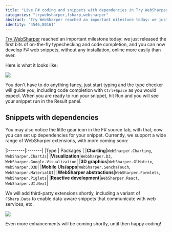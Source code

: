 ```yaml
---
title: "Live F# coding and snippets with dependencies in Try WebSharper"
categories: "trywebsharper,fsharp,websharper"
abstract: "Try WebSharper reached an important milestone today: we just released the first bits of on-the-fly typechecking and code completion, and you can now develop F# web snippets, without any installation, online more easily than ever."
identity: "4546,80161"
---
```

[Try WebSharper](http://try.websharper.com) reached an important milestone today: we just released the first bits of on-the-fly typechecking and code completion, and you can now develop F# web snippets, without any installation, online more easily than ever.

Here is what it looks like:

[![](http://i.imgur.com/XAoctQZl.png)](http://i.imgur.com/XAoctQZ.png)

You don't have to do anything fancy, just start typing and the type checker will guide you, including code completion with `Ctrl+Space` as you would expect.  When you are ready to run your snippet, hit Run and you will see your snippet run in the Result panel.

## Snippets with dependencies

You may also notice the little gear icon in the F# source tab, with that, now you can set up dependencies for your snippet.  Currently, we support a wide range of WebSharper extensions, with more coming soon:

|:--------|:-------|
|Type     | Packages     |
|**Charting**|`WebSharper.Charting`, `WebSharper.ChartJs`|
|**Visualization**|`WebSharper.D3`, `WebSharper.Google.Visualization`|
|**3D graphics**|`WebSharper.GlMatrix`, `WebSharper.O3D`|
|**Mobile UIs/apps**|`WebSharper.SenchaTouch`, `WebSharper.MaterialUI`|
|**WebSharper abstractions**|`WebSharper.Formlets`, `WebSharper.Piglets`|
|**Reactive development**|`WebSharper.React`, `WebSharper.UI.Next`|

We will add third-party extensions shortly, including a variant of `FSharp.Data` to enable data-aware snippets that communicate with web services, etc.

[![](http://i.imgur.com/35rYVevl.png)](http://i.imgur.com/35rYVev.png)

Even more enhancements will be coming shortly, until then happy coding!
